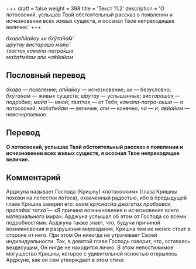 +++
draft = false
weight = 398
title = 'Текст 11.2'
description = 'О лотосоокий, услышав Твой обстоятельный рассказ о появлении и исчезновении всех живых существ, я осознал Твое непреходящее величие.'
+++

_бхава̄пйайау хи бхӯта̄на̄м̇  
ш́рутау вистараш́о майа̄  
тваттах̣ камала-патра̄кша  
ма̄ха̄тмйам апи ча̄вйайам_

## Пословный перевод

_бхава_ — появление; _апйайау_ — исчезновение; _хи_ — безусловно; _бхӯта̄на̄м_ — живых существ; _ш́рутау_ — услышанные; _вистараш́ах̣_ — подробно; _майа̄_ — мной; _тваттах̣_ — от Тебя; _камала_\-_патра_\-_акша_ — о лотосоокий; _ма̄ха̄тмйам_ — величие; _апи_ — конечно; _ча_ — и; _авйайам_ — неисчерпаемое.

## Перевод

**О лотосоокий, услышав Твой обстоятельный рассказ о появлении и исчезновении всех живых существ, я осознал Твое непреходящее величие.**

## Комментарий

Арджуна называет Господа (Кришну) «лотосооким» (глаза Кришны похожи на лепестки лотоса), охваченный радостью, ибо в предыдущей главе Кришна заверил его: _ахам̇ кр̣тснасйа джагатах̣ прабхавах̣ пралайас татха̄_ — «Я причина возникновения и исчезновения всего материального мира». Арджуна услышал об этом от Господа со всеми подробностями. Арджуна также знает, что, будучи причиной возникновения и разрушения мироздания, Кришна тем не менее стоит в стороне от него. При этом Он никогда не утрачивает Своей индивидуальности. Так, в девятой главе Господь говорит, что, оставаясь вездесущим, Он нигде не находится лично. В этом непостижимое могущество Кришны, которое с удивительной ясностью открылось Арджуне, как он сам утверждает в этом стихе.
